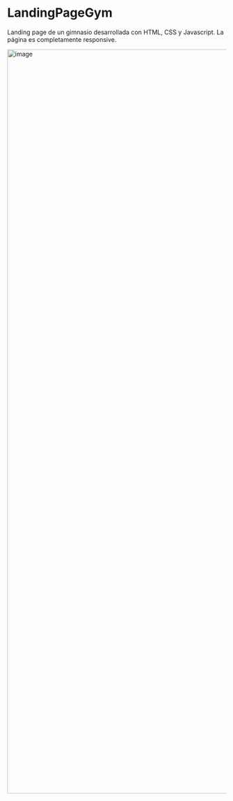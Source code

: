 # LandingPageGym

Landing page de un gimnasio desarrollada con HTML, CSS y Javascript. La página es completamente responsive.

<img width="1708" alt="image" src="https://github.com/BlackCodePP/LandingPageGym/assets/133769677/1deab2eb-107a-40f7-a726-ce5f2c9f5e83">

